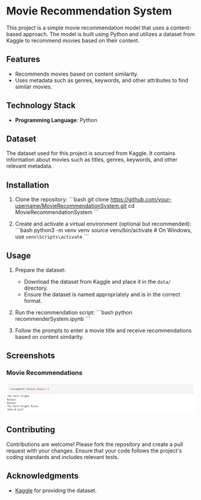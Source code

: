 
# Movie Recommendation System

This project is a simple movie recommendation model that uses a content-based approach. The model is built using Python and utilizes a dataset from Kaggle to recommend movies based on their content.

## Features

- Recommends movies based on content similarity.
- Uses metadata such as genres, keywords, and other attributes to find similar movies.

## Technology Stack

- **Programming Language**: Python

## Dataset

The dataset used for this project is sourced from Kaggle. It contains information about movies such as titles, genres, keywords, and other relevant metadata.

## Installation

1. Clone the repository:
    \`\`\`bash
    git clone https://github.com/your-username/MovieRecommendationSystem.git
    cd MovieRecommendationSystem
    \`\`\`

2. Create and activate a virtual environment (optional but recommended):
    \`\`\`bash
    python3 -m venv venv
    source venv/bin/activate   # On Windows, use `venv\Scripts\activate`
    \`\`\`


## Usage

1. Prepare the dataset:
    - Download the dataset from Kaggle and place it in the `data/` directory.
    - Ensure the dataset is named appropriately and is in the correct format.

2. Run the recommendation script:
    \`\`\`bash
    python recommenderSystem.ipynb
    \`\`\`

3. Follow the prompts to enter a movie title and receive recommendations based on content similarity.

## Screenshots

### Movie Recommendations
![Movie Recommendations](screenshots/movie_recommendations.jpg)

## Contributing

Contributions are welcome! Please fork the repository and create a pull request with your changes. Ensure that your code follows the project's coding standards and includes relevant tests.

## Acknowledgments

- [Kaggle](https://www.kaggle.com/) for providing the dataset.
